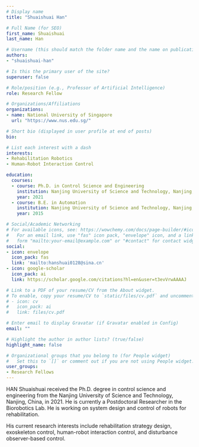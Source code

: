 ```yaml
---
# Display name
title: "Shuaishuai Han"

# Full Name (for SEO)
first_name: Shuaishuai
last_name: Han

# Username (this should match the folder name and the name on publications)
authors:
- "shuaishuai-han"

# Is this the primary user of the site?
superuser: false

# Role/position (e.g., Professor of Artificial Intelligence)
role: Research Fellow

# Organizations/Affiliations
organizations:
- name: National University of Singapore
  url: "https://www.nus.edu.sg/"

# Short bio (displayed in user profile at end of posts)
bio: 

# List each interest with a dash
interests:
- Rehabilitation Robotics
- Human-Robot Interaction Control

education:
  courses:
  - course: Ph.D. in Control Science and Engineering
    institution: Nanjing University of Science and Technology, Nanjing, China 
    year: 2021
  - course: B.E. in Automation
    institution: Nanjing University of Science and Technology, Nanjing, China 
    year: 2015

# Social/Academic Networking
# For available icons, see: https://wowchemy.com/docs/page-builder/#icons
#   For an email link, use "fas" icon pack, "envelope" icon, and a link in the
#   form "mailto:your-email@example.com" or "#contact" for contact widget.
social:
- icon: envelope
  icon_pack: fas
  link: 'mailto:hanshuai0128@sina.cn'
- icon: google-scholar
  icon_pack: ai
  link: https://scholar.google.com/citations?hl=en&user=t3evVrwAAAAJ

# Link to a PDF of your resume/CV from the About widget.
# To enable, copy your resume/CV to `static/files/cv.pdf` and uncomment the lines below.
# - icon: cv
#   icon_pack: ai
#   link: files/cv.pdf

# Enter email to display Gravatar (if Gravatar enabled in Config)
email: ""

# Highlight the author in author lists? (true/false)
highlight_name: false

# Organizational groups that you belong to (for People widget)
#   Set this to `[]` or comment out if you are not using People widget.
user_groups:
- Research Fellows
---
```


HAN Shuaishuai received the Ph.D. degree in control science and engineering from the Nanjing University of Science and Technology, Nanjing, China, in 2021. He is currently a Postdoctoral Researcher in the Biorobotics Lab. He is working on system design and control of robots for rehabilitation. 

His current research interests include rehabilitation strategy design, exoskeleton control, human-robot interaction control, and disturbance observer-based control.

